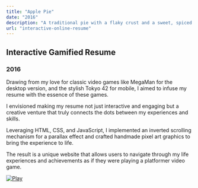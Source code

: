 ```yaml
---
title: "Apple Pie"
date: "2016"
description: "A traditional pie with a flaky crust and a sweet, spiced apple filling, perfect for any occasion."
url: "interactive-online-resume"
---
```


## Interactive Gamified Resume

### 2016

Drawing from my love for classic video games like MegaMan for the desktop version, and the stylish Tokyo 42 for mobile, I aimed to infuse my resume with the essence of these games.

I envisioned making my resume not just interactive and engaging but a creative venture that truly connects the dots between my experiences and skills.

Leveraging HTML, CSS, and JavaScript, I implemented an inverted scrolling mechanism for a parallax effect and crafted handmade pixel art graphics to bring the experience to life.

The result is a unique website that allows users to navigate through my life experiences and achievements as if they were playing a platformer video game.

[![Play](/images/projects/2016website.png)](https://2016website.vercel.app/)
